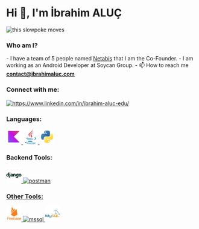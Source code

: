 <h1 align="left">Hi 👋, I'm İbrahim ALUÇ</h1>


![this slowpoke moves](https://media.giphy.com/media/CrFLL3CnRpw5ddlBMm/giphy.gif)



<h3 align="left">Who am I?</h3>
-  I have a team of 5 people named <a href= "https://play.google.com/store/apps/dev?id=9166779984501256088">Netabis</a> that I am the Co-Founder.
- I am working as an Android Developer at Soycan Group.
- 📫 How to reach me <strong><a href="mailto:contact@ibrahimaluc.com">contact@ibrahimaluc.com</a></strong>

<h3 align="left">Connect with me:</h3>
<p align="left">
<a href="https://www.linkedin.com/in/ibrahim-aluc-edu/" target="blank"><img align="center" src="https://raw.githubusercontent.com/rahuldkjain/github-profile-readme-generator/master/src/images/icons/Social/linked-in-alt.svg" alt="https://www.linkedin.com/in/ibrahim-aluc-edu/" height="30" width="40" /></a>

<h3 align="left">Languages:</h3>
<a href="https://kotlinlang.org/" target="_blank"> <img src="https://raw.githubusercontent.com/devicons/devicon/master/icons/kotlin/kotlin-original.svg" alt="java" width="40" height="40"/> </a>
<a href="https://www.java.com" target="_blank"> <img src="https://raw.githubusercontent.com/devicons/devicon/master/icons/java/java-original.svg" alt="java" width="40" height="40"/> </a> <a href="https://www.python.org" target="_blank"> <img src="https://raw.githubusercontent.com/devicons/devicon/master/icons/python/python-original.svg" alt="python" width="40" height="40"/> </a> 


<h3 align="left">Backend Tools:</h3>
 <a href="https://www.djangoproject.com/" target="_blank"> <img src="https://github.com/devicons/devicon/blob/master/icons/django/django-plain-wordmark.svg" alt="django" width="40" height="40"/> </a><a href="https://postman.com" target="_blank"> <img src="https://www.vectorlogo.zone/logos/getpostman/getpostman-icon.svg" alt="postman" width="40" height="40"/>
  
<h3 align="left">Other Tools:</h3>
<a href="https://firebase.google.com/" target="_blank"> <img src="https://github.com/devicons/devicon/blob/master/icons/firebase/firebase-plain-wordmark.svg" alt="firebase" width="40" height="40"/> </a> <a href="https://www.microsoft.com/en-us/sql-server" target="_blank"> <img src="https://www.svgrepo.com/show/303229/microsoft-sql-server-logo.svg" alt="mssql" width="40" height="40"/> <a href="https://www.mysql.com/" target="_blank"> <img src="https://github.com/devicons/devicon/blob/master/icons/mysql/mysql-original-wordmark.svg" alt="mssql" width="40" height="40"/> </a>

